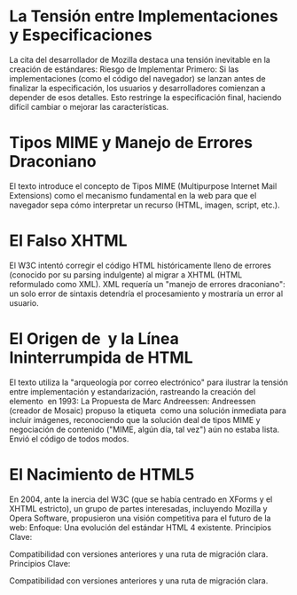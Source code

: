 # La Tensión entre Implementaciones y Especificaciones
La cita del desarrollador de Mozilla destaca una tensión inevitable en la creación de estándares:
Riesgo de Implementar Primero: Si las implementaciones (como el código del navegador) se lanzan antes de finalizar la especificación, los usuarios y desarrolladores comienzan a depender de esos detalles.
Esto restringe la especificación final, haciendo difícil cambiar o mejorar las características.
# Tipos MIME y Manejo de Errores Draconiano
El texto introduce el concepto de Tipos MIME (Multipurpose Internet Mail Extensions) como el mecanismo fundamental en la web para que el navegador sepa cómo interpretar un recurso (HTML, imagen, script, etc.).
# El Falso XHTML
El W3C intentó corregir el código HTML históricamente lleno de errores (conocido por su parsing indulgente) al migrar a XHTML (HTML reformulado como XML).
XML requería un "manejo de errores draconiano": un solo error de sintaxis detendría el procesamiento y mostraría un error al usuario.
# El Origen de <IMG> y la Línea Ininterrumpida de HTML
El texto utiliza la "arqueología por correo electrónico" para ilustrar la tensión entre implementación y estandarización, rastreando la creación del elemento <IMG> en 1993:
La Propuesta de Marc Andreessen: Andreessen (creador de Mosaic) propuso la etiqueta <IMG> como una solución inmediata para incluir imágenes, reconociendo que la solución 
deal de tipos MIME y negociación de contenido ("MIME, algún día, tal vez") aún no estaba lista. Envió el código de todos modos.
# El Nacimiento de HTML5
En 2004, ante la inercia del W3C (que se había centrado en XForms y el XHTML estricto), un grupo de partes interesadas, incluyendo Mozilla y Opera Software, propusieron una visión competitiva para el futuro de la web:
Enfoque: Una evolución del estándar HTML 4 existente.
Principios Clave:

Compatibilidad con versiones anteriores y una ruta de migración clara.
Principios Clave:

Compatibilidad con versiones anteriores y una ruta de migración clara.
